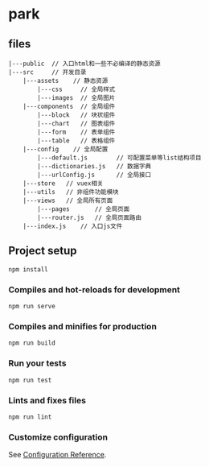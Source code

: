 # park

## files 
```
|---public  // 入口html和一些不必编译的静态资源
|---src     // 开发目录
    |---assets    // 静态资源
        |---css     // 全局样式
        |---images  // 全局图片
    |---components  // 全局组件
        |---block   // 块状组件
        |---chart   // 图表组件
        |---form    // 表单组件
        |---table   // 表格组件
    |---config    // 全局配置
        |---default.js        // 可配置菜单等list结构项目
        |---dictionaries.js   // 数据字典
        |---urlConfig.js      // 全局接口
    |---store   // vuex相关
    |---utils   // 非组件功能模块
    |---views   // 全局所有页面
        |---pages       // 全局页面
        |---router.js   // 全局页面路由
    |---index.js    // 入口js文件
```

## Project setup
```
npm install
```

### Compiles and hot-reloads for development
```
npm run serve
```

### Compiles and minifies for production
```
npm run build
```

### Run your tests
```
npm run test
```

### Lints and fixes files
```
npm run lint
```

### Customize configuration
See [Configuration Reference](https://cli.vuejs.org/config/).
